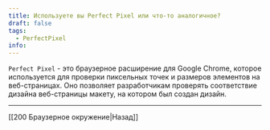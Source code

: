 ```yaml
---
title: Используете вы Perfect Pixel или что-то аналогичное?
draft: false
tags:
  - PerfectPixel
info:
---
```

`Perfect Pixel` - это браузерное расширение для Google Chrome, которое используется для проверки пиксельных точек и размеров элементов на веб-страницах. Оно позволяет разработчикам проверять соответствие дизайна веб-страницы макету, на котором был создан дизайн.

---

[[200 Браузерное окружение|Назад]]